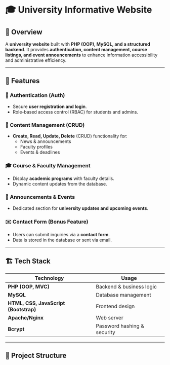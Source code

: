 # 🎓 University Informative Website  

## 📌 Overview  
A **university website** built with **PHP (OOP), MySQL, and a structured backend**. It provides **authentication, content management, course listings, and event announcements** to enhance information accessibility and administrative efficiency.  

---

## 🚀 Features  

### 🔑 Authentication (Auth)  
- Secure **user registration and login**.  
- Role-based access control (RBAC) for students and admins.  

### 📂 Content Management (CRUD)  
- **Create, Read, Update, Delete** (CRUD) functionality for:  
  - News & announcements  
  - Faculty profiles  
  - Events & deadlines  

### 🎓 Course & Faculty Management  
- Display **academic programs** with faculty details.  
- Dynamic content updates from the database.  

### 📢 Announcements & Events  
- Dedicated section for **university updates and upcoming events**.  

### ✉️ Contact Form (Bonus Feature)  
- Users can submit inquiries via a **contact form**.  
- Data is stored in the database or sent via email.  

---

## 🏗️ Tech Stack  

| Technology  | Usage |
|------------|--------------------------------|
| **PHP (OOP, MVC)** | Backend & business logic |
| **MySQL** | Database management |
| **HTML, CSS, JavaScript (Bootstrap)** | Frontend design |
| **Apache/Nginx** | Web server |
| **Bcrypt** | Password hashing & security |

---

## 📂 Project Structure  
